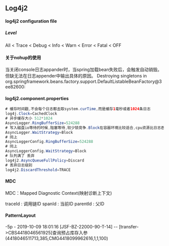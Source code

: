 ## Log4j2 

#### log4j2 configuration file

##### Level

All < Trace < Debug < Info < Warn < Error < Fatal < OFF



#### 关于nohup的使用
当关闭console日志appander时，当spring加载bean失败后，会触发自动销毁。但缺无法在日志appender中输出具体的原因。
 Destroying singletons in org.springframework.beans.factory.support.DefaultListableBeanFactory@3ee82600:


####  log4j2.component.properties

```java 
# 缓存时间戳,不会每个日志都去取system.curTime,而是缓存1毫秒或者1024条日志
log4j.Clock=CachedClock
# 异步缓存大小 512*1024
AsyncLogger.RingBufferSize=524288
# 写入磁盘io等待的时候,阻塞等待,较少锁竞争.Block在容器环境比较适合,cpu资源比日志吞吐重要的情况
AsyncLogger.WaitStrategy=Block
# 同上
AsyncLoggerConfig.RingBufferSize=524288
# 同上
AsyncLoggerConfig.WaitStrategy=Block
# 队列满了 丢弃
log4j2.AsyncQueueFullPolicy=Discard
# 丢弃日志级别
log4j2.DiscardThreshold=TRACE
```

#### MDC
MDC：Mapped Diagnostic Context(映射诊断上下文)

traceId : 调用链ID
spanId : 当前ID
parentId : 父ID


#### PatternLayout

<PatternLayout  charset="UTF-8" pattern="-5p - %d{yyyy-MM-dd HH:mm:ss} [%t] %l -- %m%n"/>
-5p - 2019-10-09 18:01:16 [JSF-BZ-22000-90-T-14] -- [transfer->CBS4418046561925]查询预占库存入参(4418046511713,385,CMG4418099962616,1,1,100)
